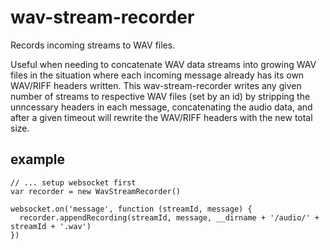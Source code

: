 # wav-stream-recorder
Records incoming streams to WAV files.

Useful when needing to concatenate WAV data streams into growing WAV files in the situation where
each incoming message already has its own WAV/RIFF headers written. This wav-stream-recorder writes
any given number of streams to respective WAV files (set by an id) by stripping the unncessary headers
in each message, concatenating the audio data, and after a given timeout will rewrite the WAV/RIFF
headers with the new total size.


## example

```
// ... setup websocket first
var recorder = new WavStreamRecorder()

websocket.on('message', function (streamId, message) {
  recorder.appendRecording(streamId, message, __dirname + '/audio/' + streamId + '.wav')
})
```